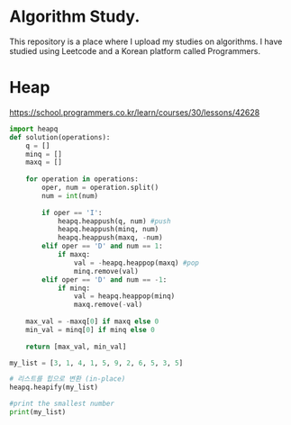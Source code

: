 # Algorithm Study.
This repository is a place where I upload my studies on algorithms. I have studied using Leetcode and a Korean platform called Programmers.

# Heap
https://school.programmers.co.kr/learn/courses/30/lessons/42628

``` Python
import heapq
def solution(operations):
    q = []
    minq = []
    maxq = []
    
    for operation in operations:
        oper, num = operation.split()
        num = int(num)
        
        if oper == 'I':
            heapq.heappush(q, num) #push 
            heapq.heappush(minq, num)
            heapq.heappush(maxq, -num)
        elif oper == 'D' and num == 1:
            if maxq:
                val = -heapq.heappop(maxq) #pop
                minq.remove(val)
        elif oper == 'D' and num == -1:
            if minq:
                val = heapq.heappop(minq)
                maxq.remove(-val)
    
    max_val = -maxq[0] if maxq else 0
    min_val = minq[0] if minq else 0
    
    return [max_val, min_val]
```

``` Python
my_list = [3, 1, 4, 1, 5, 9, 2, 6, 5, 3, 5]

# 리스트를 힙으로 변환 (in-place)
heapq.heapify(my_list)

#print the smallest number 
print(my_list)
```
